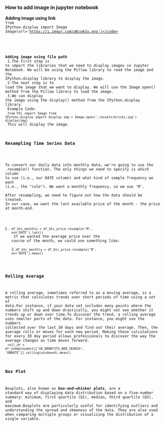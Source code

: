 ### How to add image in jupyter notebook
**Adding image using link**<br>
<code>from IPython.display import Image
Image(url='https://i.imgur.com/aKcwkSx.png')</code>
<br>
<br>

**Adding image using file path**<br>
1.The first step is to import the libraries that we need to display images in Jupyter Notebook. We will be using the Pillow library to read the image and the IPython.display library to display the image.<br>
2.The next step is to load the image that we want to display. We will use the Image.open() method from the Pillow library to load the image.<br>
3.We can display the image using the display() method from the IPython.display library.<br>
 Example Code:<br>
  <code>from PIL import Image
  from IPython.display import display
  img = Image.open('./assets/bricks.jpg')
  display(img)</code><br>
  This will display the image.
<br>
### Resampling Time Series Data <br>
To convert our daily data into monthly data, we're going to use the .resample() function. The only things we need to specify is which column to use (i.e., our DATE column) and what kind of sample frequency we want (i.e., the "rule"). We want a monthly frequency, so we use 'M'.<br>
After resampling, we need to figure out how the data should be treated. In our case, we want the last available price of the month - the price at month-end.<br>
1.	<code>df_btc_monthly = df_btc_price.resample('M', on='DATE').last()</code><br>
If we wanted the average price over the course of the month, we could use something like:<br>
2.<code>df_btc_monthly = df_btc_price.resample('M', on='DATE').mean()</code><br>
### Rolling Average
A rolling average, sometimes referred to as a moving average, is a metric that calculates trends over short periods of time using a set of data.For instance, if your data set includes many points where the numbers shift up and down drastically, you might not see whether it trends up or down over time.To discover the trend, a rolling average uses smaller parts of the data. For instance, you might use the numbers collected over the last 30 days and find out their average. Then, the average rolls or moves for each new period. Making these calculations for every 30 day period allows professionals to discover the way the average changes as time moves forward.
<br>
<code>roll_df = df_unemployment[['UE_BENEFITS_WEB_SEARCH', 'UNRATE']].rolling(window=6).mean()</code>
<br>
### Box Plot
Boxplots, also known as **box-and-whisker plots**, are a standard way of displaying data distribution based on a five-number summary: minimum, first quartile (Q1), median, third quartile (Q3), and maximum.Boxplots are particularly useful for identifying outliers and understanding the spread and skewness of the data. They are also used when comparing multiple groups or visualizing the distribution of a single variable.
